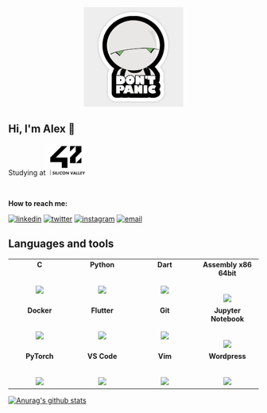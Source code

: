 <p align="center">
  <img src="https://github.com/akovalyo/akovalyo/blob/master/panic_res.jpg">
</p>

## Hi, I'm Alex 👋

<p>Studying at   <img src="https://github.com/akovalyo/akovalyo/blob/master/42sv.png" width="80"></p>

&nbsp;

**How to reach me:**

[![linkedin][1.1]][1]
[![twitter][2.1]][2]
[![instagram][3.1]][3]
[![email][4.1]][4]

[1.1]: https://img.icons8.com/plasticine/96/000000/linkedin.png
[2.1]: https://img.icons8.com/plasticine/100/000000/twitter.png
[3.1]: https://img.icons8.com/plasticine/100/000000/instagram-new.png
[4.1]: https://img.icons8.com/plasticine/100/000000/gmail.png

[1]: https://www.linkedin.com/in/alexandrkovalyov/
[2]: https://twitter.com/al_kovalyov
[3]: https://www.instagram.com/akovalyo/
[4]: mailto:al.kovalyov@gmail.com

## Languages and tools

<table>
  <tbody>
    <tr valign="top">
      <td width="25%" align="center">
        <span><b>C</b></span><br><br><br>
        <img height="64px" src="https://cdn.svgporn.com/logos/c.svg">
      </td>
      <td width="25%" align="center">
        <span><b>Python</b></span><br><br><br>
        <img height="64px" src="https://cdn.svgporn.com/logos/python.svg">
      </td>
      <td width="25%" align="center">
        <span><b>Dart</b></span><br><br><br>
        <img height="64px" src="https://cdn.svgporn.com/logos/dart.svg">
      </td>
      <td width="25%" align="center">
        <span><b>Assembly x86 64bit</b></span><br><br><br>
        <img height="64px" src="https://hackr.io/tutorials/assembly-language/logo-assembly-language.svg?ver=1587718148">
      </td>
    </tr>
    <tr valign="top">
      <td width="25%" align="center">
        <span><b>Docker</b></span><br><br><br>
        <img height="64px" src="https://cdn.svgporn.com/logos/docker-icon.svg">
      </td>
      <td width="25%" align="center">
        <span><b>Flutter</b></span><br><br><br>
        <img height="64px" src="https://cdn.svgporn.com/logos/flutter.svg">
      </td>
      <td width="25%" align="center">
        <span><b>Git</b></span><br><br><br>
        <img height="64px" src="https://cdn.svgporn.com/logos/git-icon.svg">
      </td>
      <td width="25%" align="center">
        <span><b>Jupyter Notebook</b></span><br><br><br>
        <img height="64px" src="https://cdn.svgporn.com/logos/jupyter.svg">
      </td>
    </tr>
    <tr valign="top">
      <td width="25%" align="center">
        <span><b>PyTorch</b></span><br><br><br>
        <img height="64px" src="https://cdn.svgporn.com/logos/pytorch.svg">
      </td>
      <td width="25%" align="center">
        <span><b>VS Code</b></span><br><br><br>
        <img height="64px" src="https://cdn.svgporn.com/logos/visual-studio-code.svg">
      </td>
      <td width="25%" align="center">
        <span><b>Vim</b></span><br><br><br>
        <img height="64px" src="https://cdn.svgporn.com/logos/vim.svg">
      </td>
      <td width="25%" align="center">
        <span><b>Wordpress</b></span><br><br><br>
        <img height="64px" src="https://cdn.svgporn.com/logos/wordpress-icon.svg">
      </td>
    </tr>
  </tbody>
</table>

[![Anurag's github stats](https://github-readme-stats.vercel.app/api?username=akovalyo&hide=prs,issues,contribs&show_icons=true&theme=gruvbox)](https://github.com/anuraghazra/github-readme-stats)
